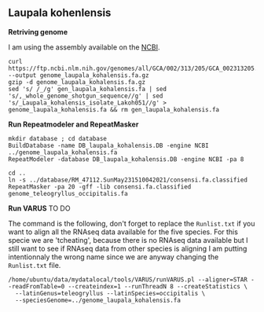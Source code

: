 ## Laupala kohenlensis

**Retriving genome** 

I am using the assembly available on the [NCBI](https://www.ncbi.nlm.nih.gov/genome/?term=txid109027[orgn]). 
```
curl https://ftp.ncbi.nlm.nih.gov/genomes/all/GCA/002/313/205/GCA_002313205.1_ASM231320v1/GCA_002313205.1_ASM231320v1_genomic.fna.gz --output genome_laupala_kohalensis.fa.gz
gzip -d genome_laupala_kohalensis.fa.gz 
sed 's/ /_/g' gen_laupala_kohalensis.fa | sed 's/,_whole_genome_shotgun_sequence//g' | sed 's/_Laupala_kohalensis_isolate_Lakoh051//g' > genome_laupala_kohalensis.fa && rm gen_laupala_kohalensis.fa
```
**Run Repeatmodeler and RepeatMasker** 

```
mkdir database ; cd database
BuildDatabase -name DB_laupala_kohalensis.DB -engine NCBI ../genome_laupala_kohalensis.fa
RepeatModeler -database DB_laupala_kohalensis.DB -engine NCBI -pa 8

cd .. 
ln -s ../database/RM_47112.SunMay231510042021/consensi.fa.classified
RepeatMasker -pa 20 -gff -lib consensi.fa.classified genome_teleogryllus_occipitalis.fa
```

**Run VARUS** TO DO 

The command is the following, don't forget to replace the `Runlist.txt` if you want to align all the RNAseq data available for the five species. 
For this specie we are 'tcheating', because there is no RNAseq data available but I still want to see if RNAseq data from other species is aligning I am putting intentionnaly the wrong name since we are anyway changing the `Runlist.txt` file. 
```
/home/ubuntu/data/mydatalocal/tools/VARUS/runVARUS.pl --aligner=STAR --readFromTable=0 --createindex=1 --runThreadN 8 --createStatistics \
  --latinGenus=teleogryllus --latinSpecies=occipitalis \
  --speciesGenome=../genome_laupala_kohalensis.fa  
```

